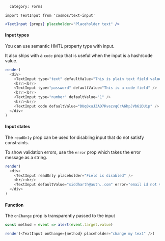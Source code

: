 ```meta
  category: Forms
```

`import TextInput from 'cosmos/text-input'`

```jsx
<TextInput {props} placeholder="Placeholder text" />
```

#### Input types

You can use semantic HMTL property type with input.

It also ships with a `code` prop that is useful when the input is a hash/code value.

```js multiple
render(
  <div>
    <TextInput type="text" defaultValue="This is plain text field value" />
    <br/><br/>
    <TextInput type="password" defaultValue="This is a code field" />
    <br/><br/>
    <TextInput type="number" defaultValue="1" />
    <br/><br/>
    <TextInput code defaultValue="DUq0xuJZAD7RvezvqCrA6hpJVb6iDUip" />
  </div>
)
```

#### Input states

The `readOnly` prop can be used for disabling input that do not satisfy constraints.

To show validation errors, use the `error` prop which takes the error message as a string.

```js multiple
render(
  <div>
    <TextInput readOnly placeholder="Field is disabled" />
    <br/><br/>
    <TextInput defaultValue="siddharth@auth..com" error="email id not valid" />
  </div>
)
```

#### Function

The `onChange` prop is transparently passed to the input

```js multiple
const method = event => alert(event.target.value)

render(<TextInput onChange={method} placeholder="change my text" />)
```
